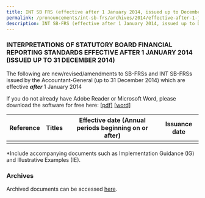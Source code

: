 ```yaml
---
title: INT SB FRS (effective after 1 January 2014, issued up to December 2014)
permalink: /pronouncements/int-sb-frs/archives/2014/effective-after-1-january-2014-issued-up-to-december-2014/
description: INT SB-FRS (effective after 1 January 2014, issued up to December 2014)
---
```

### INTERPRETATIONS OF STATUTORY BOARD FINANCIAL REPORTING STANDARDS EFFECTIVE AFTER 1 JANUARY 2014 (ISSUED UP TO 31 DECEMBER 2014)

  

The following are new/revised/amendments to SB-FRSs and INT SB-FRSs issued by the Accountant-General (up to 31 December 2014) which are effective **_after_** 1 January 2014

If you do not already have Adobe Reader or Microsoft Word, please download the software for free here: [\[pdf\]](http://www.adobe.com/products/acrobat/readstep2.html) [\[word\]](http://www.microsoft.com/downloads/details.aspx?FamilyID=95e24c87-8732-48d5-8689-ab826e7b8fdf&DisplayLang=en)

| Reference | Titles | Effective date (Annual periods beginning on or after) | Issuance date |
| --- | --- | --- | --- |
| | | | |
  
\*Include accompanying documents such as Implementation Guidance (IG) and Illustrative Examples (IE).  

  

### Archives 

  

Archived documents can be accessed [here](/pronouncements/interpretations-of-sb-frs/archives/).